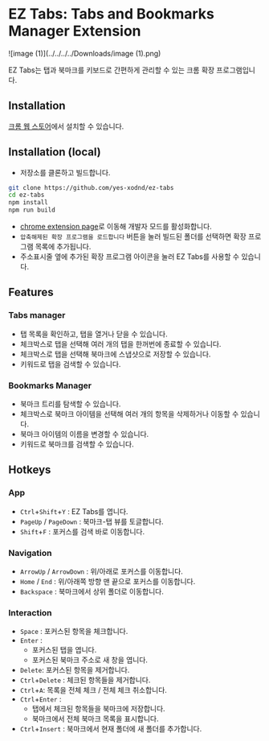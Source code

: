 # EZ Tabs: Tabs and Bookmarks Manager Extension

![image (1)](../../../../Downloads/image (1).png)

EZ Tabs는 탭과 북마크를 키보드로 간편하게 관리할 수 있는 크롬 확장 프로그램입니다. 

## Installation

[크롬 웹 스토어](https://chrome.google.com/webstore/detail/ez-tabs-tabs-bookmarks-ma/pefabcpjihpcagbcdcjpedppcfmmlonh/related?hl=ko)에서 설치할 수 있습니다.

## Installation (local)

- 저장소를 클론하고 빌드합니다.

``` bash
git clone https://github.com/yes-xodnd/ez-tabs
cd ez-tabs
npm install
npm run build
```

- [chrome extension page](chrome://extensions)로 이동해 개발자 모드를 활성화합니다.
- `압축해제된 확장 프로그램을 로드합니다` 버튼을 눌러 빌드된 폴더를 선택하면 확장 프로그램 목록에 추가됩니다.
- 주소표시줄 옆에 추가된 확장 프로그램 아이콘을 눌러 EZ Tabs를 사용할 수 있습니다.

## Features

### Tabs manager

- 탭 목록을 확인하고, 탭을 열거나 닫을 수 있습니다.
- 체크박스로 탭을 선택해 여러 개의 탭을 한꺼번에 종료할 수 있습니다.
- 체크박스로 탭을 선택해 북마크에 스냅샷으로 저장할 수 있습니다.
- 키워드로 탭을 검색할 수 있습니다.

### Bookmarks Manager

- 북마크 트리를 탐색할 수 있습니다.
- 체크박스로 북마크 아이템을 선택해 여러 개의 항목을 삭제하거나 이동할 수 있습니다.
- 북마크 아이템의 이름을 변경할 수 있습니다.
- 키워드로 북마크를 검색할 수 있습니다.

## Hotkeys

### App

- `Ctrl`+`Shift`+`Y` : EZ Tabs를 엽니다.
- `PageUp` / `PageDown` : 북마크-탭 뷰를 토글합니다.
- `Shift`+`F` : 포커스를 검색 바로 이동합니다.

### Navigation

- `ArrowUp` / `ArrowDown` : 위/아래로 포커스를 이동합니다.
- `Home` / `End` : 위/아래쪽 방향 맨 끝으로 포커스를 이동합니다.
- `Backspace` : 북마크에서 상위 폴더로 이동합니다.

### Interaction

- `Space` : 포커스된 항목을 체크합니다.
- `Enter` :
  - 포커스된 탭을 엽니다.
  - 포커스된 북마크 주소로 새 창을 엽니다.
- `Delete`: 포커스된 항목을 제거합니다.
- `Ctrl`+`Delete` : 체크된 항목들을 제거합니다.
- `Ctrl`+`A`: 목록을 전체 체크 / 전체 체크 취소합니다.
- `Ctrl`+`Enter` : 
  - 탭에서 체크된 항목들을 북마크에 저장합니다.
  - 북마크에서 전체 북마크 목록을 표시합니다.
- `Ctrl`+`Insert` :  북마크에서 현재 폴더에 새 폴더를 추가합니다.

